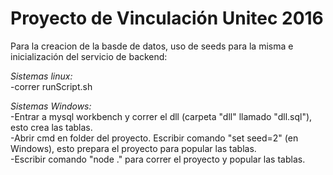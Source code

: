 # Proyecto de Vinculación Unitec 2016

Para la creacion de la basde de datos, uso de seeds para la misma e inicialización del servicio de backend:  

*Sistemas linux:*  
-correr runScript.sh  

*Sistemas Windows:*  
-Entrar a mysql workbench y correr el dll (carpeta "dll" llamado "dll.sql"), esto crea las tablas.  
-Abrir cmd en folder del proyecto. Escribir comando "set seed=2" (en Windows), esto prepara el proyecto para popular las tablas.  
-Escribir comando "node ." para correr el proyecto y popular las tablas.  
